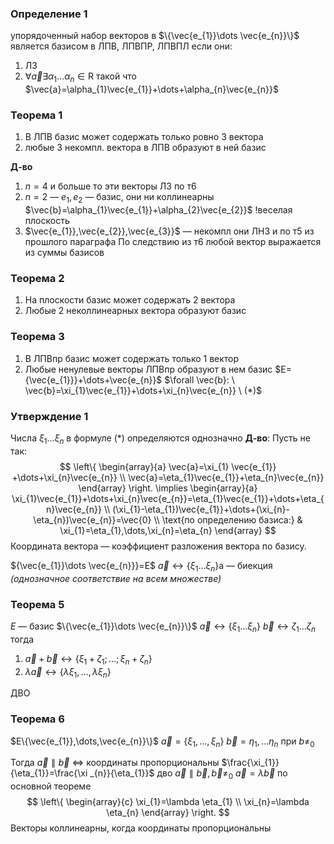### Определение 1
упорядоченный набор векторов в $\{\vec{e_{1}}\dots \vec{e_{n}}\}$ является базисом в ЛПВ, ЛПВПР, ЛПВПЛ если они:
1. ЛЗ
2. $\forall \vec{a} \exists\alpha_{1}\dots\alpha_{n}\in \mathrm{R}$ такой что $\vec{a}=\alpha_{1}\vec{e_{1}}+\dots+\alpha_{n}\vec{e_{n}}$

### Теорема 1
1. В ЛПВ базис может содержать только ровно 3 вектора
2. любые 3 некомпл. вектора в ЛПВ образуют в ней базис

**Д-во**
1. $n=4$ и больше то эти векторы ЛЗ по т6
2. $n=2$ — ${e_{1},e_{2}}$ — базис, они ни коллинеарны
   $\vec{b}=\alpha_{1}\vec{e_{1}}+\alpha_{2}\vec{e_{2}}$
   !веселая плоскость
3. $\vec{e_{1}},\vec{e_{2}},\vec{e_{3}}$ — некомпл
   они ЛНЗ и по т5 из прошлого параграфа
   По следствию из т6 любой вектор выражается из суммы базисов

### Теорема 2
1. На плоскости базис может содержать 2 вектора
2. Любые 2 неколлинеарных вектора образуют базис 
### Теорема 3 
1. В ЛПВпр базис может содержать только 1 вектор
2. Любые ненулевые векторы ЛПВпр образуют в нем базис
$E={\vec{e_{1}}}+\dots+\vec{e_{n}}$
$\forall \vec{b}: \ \vec{b}=\xi_{1}\vec{e_{1}}+\dots+\xi_{n}\vec{e_{n}} \ (*)$
### Утверждение 1
Числа $\xi_{1}\dots \xi_{n}$ в формуле $(*)$ определяются однозначно
**Д-во**:
Пусть не так: 
$$
\left\{
\begin{array}{a}
\vec{a}=\xi_{1} \vec{e_{1}} +\dots+\xi_{n}\vec{e_{n}} \\
\vec{a}=\eta_{1}\vec{e_{1}}+\eta_{n}\vec{e_{n}}
\end{array}
\right. \implies
\begin{array}{a} 
\xi_{1}\vec{e_{1}}+\dots+\xi_{n}\vec{e_{n}}=\eta_{1}\vec{e_{1}}+\dots+\eta_{n}\vec{e_{n}} \\
(\xi_{1}-\eta_{1})\vec{e_{1}}+\dots+(\xi_{n}-\eta_{n})\vec{e_{n}}=\vec{0} \\
\text{по определению базиса:} & \xi_{1}=\eta_{1},\dots,\xi_{n}=\eta_{n}
\end{array}
$$
Координата вектора — коэффициент разложения вектора по базису.

${\vec{e_{1}}\dots \vec{e_{n}}}=E$
$\vec{a}\leftrightarrow\{\xi_{1}\dots\xi_{n}\}$a — биекция _(однозначное соответствие на всем множестве)_

### Теорема 5
$E$ — базис $\{\vec{e_{1}}\dots \vec{e_{n}}\}$
$\vec{a} \leftrightarrow \{\xi_{1}\dots \xi_{n}\}$
$\vec{b}\leftrightarrow \zeta_{1}\dots\zeta_{n}$
тогда
1. $\vec{a} + \vec{b}\leftrightarrow\{\xi_{1}+\zeta_{1};\dots;\xi_{n}+\zeta_{n}\}$
2. $\lambda \vec{a}\leftrightarrow \{\lambda \xi_{1},\dots,\lambda \xi_{n}\}$


ДВО


### Теорема 6
$E\{\vec{e_{1}},\dots,\vec{e_{n}}\}$
$\vec{a}=\{\xi_{1},\dots,\xi_{n}\}$
$\vec{b}={\eta_{1},\dots \eta_{n}}$  при $b\neq_{0}$

Тогда $\vec{a}\parallel \vec{b}$ <=> координаты пропорциональны $\frac{\xi_{1}}{\eta_{1}}=\frac{\xi _{n}}{\eta_{1}}$
дво 
$\vec{a}\parallel  \vec{b}, \vec{b}\neq_{0}$
$\vec{a}=\lambda \vec{b}$ по основной теореме
$$
\left\{
\begin{array}{c}
\xi_{1}=\lambda \eta_{1} \\
\xi_{n}=\lambda \eta_{n}
\end{array}
\right.
$$
Векторы коллинеарны, когда координаты пропорциональны